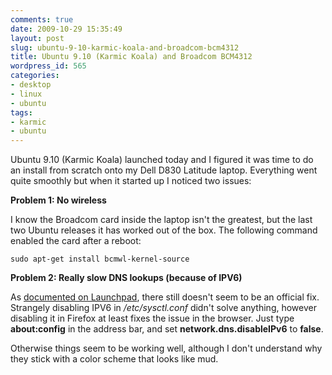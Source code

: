```yaml
---
comments: true
date: 2009-10-29 15:35:49
layout: post
slug: ubuntu-9-10-karmic-koala-and-broadcom-bcm4312
title: Ubuntu 9.10 (Karmic Koala) and Broadcom BCM4312
wordpress_id: 565
categories:
- desktop
- linux
- ubuntu
tags:
- karmic
- ubuntu
---
```


Ubuntu 9.10 (Karmic Koala) launched today and I figured it was time to do an install from scratch onto my Dell D830 Latitude laptop. Everything went quite smoothly but when it started up I noticed two issues:

**Problem 1: No wireless**

I know the Broadcom card inside the laptop isn't the greatest, but the last two Ubuntu releases it has worked out of the box. The following command enabled the card after a reboot:


    
    
    sudo apt-get install bcmwl-kernel-source
    



**Problem 2: Really slow DNS lookups (because of IPV6)**

As [documented on Launchpad](https://bugs.launchpad.net/ubuntu/+source/network-manager/+bug/417757), there still doesn't seem to be an official fix. Strangely disabling IPV6 in _/etc/sysctl.conf_ didn't solve anything, however disabling it in Firefox at least fixes the issue in the browser. Just type **about:config** in the address bar, and set **network.dns.disableIPv6** to **false**.

Otherwise things seem to be working well, although I don't understand why they stick with a color scheme that looks like mud.

